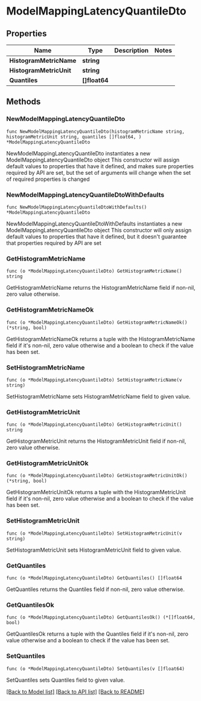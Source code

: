 # ModelMappingLatencyQuantileDto

## Properties

Name | Type | Description | Notes
------------ | ------------- | ------------- | -------------
**HistogramMetricName** | **string** |  | 
**HistogramMetricUnit** | **string** |  | 
**Quantiles** | **[]float64** |  | 

## Methods

### NewModelMappingLatencyQuantileDto

`func NewModelMappingLatencyQuantileDto(histogramMetricName string, histogramMetricUnit string, quantiles []float64, ) *ModelMappingLatencyQuantileDto`

NewModelMappingLatencyQuantileDto instantiates a new ModelMappingLatencyQuantileDto object
This constructor will assign default values to properties that have it defined,
and makes sure properties required by API are set, but the set of arguments
will change when the set of required properties is changed

### NewModelMappingLatencyQuantileDtoWithDefaults

`func NewModelMappingLatencyQuantileDtoWithDefaults() *ModelMappingLatencyQuantileDto`

NewModelMappingLatencyQuantileDtoWithDefaults instantiates a new ModelMappingLatencyQuantileDto object
This constructor will only assign default values to properties that have it defined,
but it doesn't guarantee that properties required by API are set

### GetHistogramMetricName

`func (o *ModelMappingLatencyQuantileDto) GetHistogramMetricName() string`

GetHistogramMetricName returns the HistogramMetricName field if non-nil, zero value otherwise.

### GetHistogramMetricNameOk

`func (o *ModelMappingLatencyQuantileDto) GetHistogramMetricNameOk() (*string, bool)`

GetHistogramMetricNameOk returns a tuple with the HistogramMetricName field if it's non-nil, zero value otherwise
and a boolean to check if the value has been set.

### SetHistogramMetricName

`func (o *ModelMappingLatencyQuantileDto) SetHistogramMetricName(v string)`

SetHistogramMetricName sets HistogramMetricName field to given value.


### GetHistogramMetricUnit

`func (o *ModelMappingLatencyQuantileDto) GetHistogramMetricUnit() string`

GetHistogramMetricUnit returns the HistogramMetricUnit field if non-nil, zero value otherwise.

### GetHistogramMetricUnitOk

`func (o *ModelMappingLatencyQuantileDto) GetHistogramMetricUnitOk() (*string, bool)`

GetHistogramMetricUnitOk returns a tuple with the HistogramMetricUnit field if it's non-nil, zero value otherwise
and a boolean to check if the value has been set.

### SetHistogramMetricUnit

`func (o *ModelMappingLatencyQuantileDto) SetHistogramMetricUnit(v string)`

SetHistogramMetricUnit sets HistogramMetricUnit field to given value.


### GetQuantiles

`func (o *ModelMappingLatencyQuantileDto) GetQuantiles() []float64`

GetQuantiles returns the Quantiles field if non-nil, zero value otherwise.

### GetQuantilesOk

`func (o *ModelMappingLatencyQuantileDto) GetQuantilesOk() (*[]float64, bool)`

GetQuantilesOk returns a tuple with the Quantiles field if it's non-nil, zero value otherwise
and a boolean to check if the value has been set.

### SetQuantiles

`func (o *ModelMappingLatencyQuantileDto) SetQuantiles(v []float64)`

SetQuantiles sets Quantiles field to given value.



[[Back to Model list]](../README.md#documentation-for-models) [[Back to API list]](../README.md#documentation-for-api-endpoints) [[Back to README]](../README.md)


